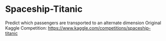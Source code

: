 # Spaceship-Titanic
Predict which passengers are transported to an alternate dimension
Original Kaggle Competition: https://www.kaggle.com/competitions/spaceship-titanic 
